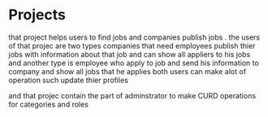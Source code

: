 # Projects
that project helps users to find jobs and companies publish jobs .
the users of that projec are two types companies that need employees publish thier jobs with information about that job and can show all appliers to his jobs
and another type is employee who apply to job and send his information to company and show all jobs that he applies both users can make 
alot of operation such update thier profiles 

and that projec contain the part of adminstrator to make CURD operations for categories and roles
